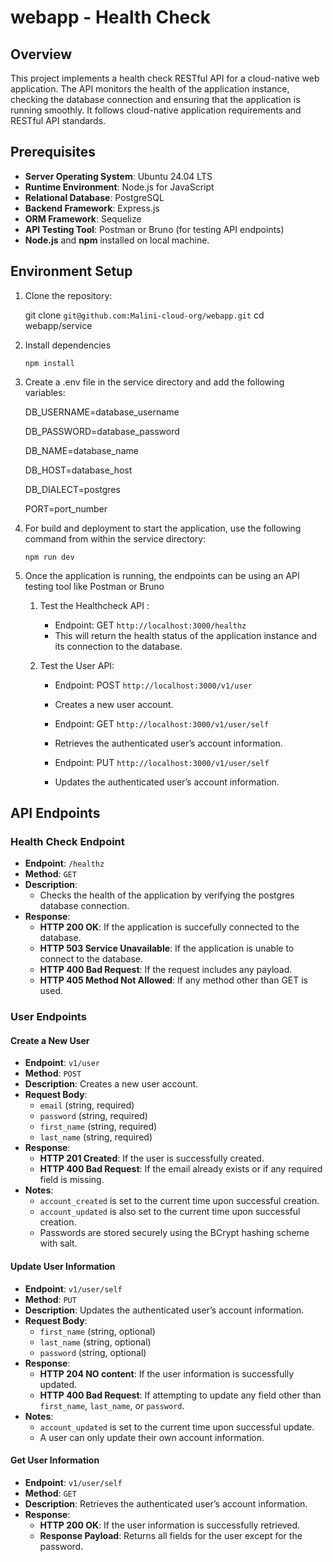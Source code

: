 # webapp - Health Check 

## Overview

This project implements a health check RESTful API for a cloud-native web application. The API monitors the health of the application instance, checking the database connection and ensuring that the application is running smoothly. It follows cloud-native application requirements and RESTful API standards.

## Prerequisites

- **Server Operating System**: Ubuntu 24.04 LTS
- **Runtime Environment**: Node.js for JavaScript
- **Relational Database**: PostgreSQL
- **Backend Framework**: Express.js
- **ORM Framework**: Sequelize
- **API Testing Tool**: Postman or Bruno (for testing API endpoints)
- **Node.js** and **npm** installed on local machine.

## Environment Setup

1. Clone the repository:

   git clone `git@github.com:Malini-cloud-org/webapp.git`
   cd webapp/service

2. Install dependencies

    `npm install`

3. Create a .env file in the service directory and add the following variables:

    DB_USERNAME=database_username

    DB_PASSWORD=database_password

    DB_NAME=database_name

    DB_HOST=database_host

    DB_DIALECT=postgres

    PORT=port_number

4. For build and deployment to start the application, use the following command from within the service directory:

    `npm run dev`

5. Once the application is running, the endpoints can be using an API testing tool like Postman or Bruno

   1. Test the Healthcheck API : 
         - Endpoint: GET `http://localhost:3000/healthz`
         - This will return the health status of the application instance and its connection to the database.
  
   2. Test the User API:
         - Endpoint: POST `http://localhost:3000/v1/user`
         - Creates a new user account.

         - Endpoint: GET `http://localhost:3000/v1/user/self`
         - Retrieves the authenticated user’s account information.

         - Endpoint: PUT `http://localhost:3000/v1/user/self`
         - Updates the authenticated user’s account information.

## API Endpoints

### Health Check Endpoint

- **Endpoint**: `/healthz`
- **Method**: `GET`
- **Description**:
  - Checks the health of the application by verifying the postgres database connection.
- **Response**:
  - **HTTP 200 OK**: If the application is succefully connected to the database.
  - **HTTP 503 Service Unavailable**: If the application is unable to connect to the database.
  - **HTTP 400 Bad Request**: If the request includes any payload.
  - **HTTP 405 Method Not Allowed**: If any method other than GET is used.

### User Endpoints

#### Create a New User

- **Endpoint**: `v1/user`
- **Method**: `POST`
- **Description**: Creates a new user account.
- **Request Body**:
  - `email` (string, required)
  - `password` (string, required)
  - `first_name` (string, required)
  - `last_name` (string, required)
- **Response**:
  - **HTTP 201 Created**: If the user is successfully created.
  - **HTTP 400 Bad Request**: If the email already exists or if any required field is missing.
- **Notes**:
  - `account_created` is set to the current time upon successful creation.
  - `account_updated` is also set to the current time upon successful creation.
  - Passwords are stored securely using the BCrypt hashing scheme with salt.

#### Update User Information

- **Endpoint**: `v1/user/self`
- **Method**: `PUT`
- **Description**: Updates the authenticated user’s account information.
- **Request Body**:
  - `first_name` (string, optional)
  - `last_name` (string, optional)
  - `password` (string, optional)
- **Response**:
  - **HTTP 204 NO content**: If the user information is successfully updated.
  - **HTTP 400 Bad Request**: If attempting to update any field other than `first_name`, `last_name`, or `password`.
- **Notes**:
  - `account_updated` is set to the current time upon successful update.
  - A user can only update their own account information.

#### Get User Information

- **Endpoint**: `v1/user/self`
- **Method**: `GET`
- **Description**: Retrieves the authenticated user’s account information.
- **Response**:
  - **HTTP 200 OK**: If the user information is successfully retrieved.
  - **Response Payload**: Returns all fields for the user except for the password.
